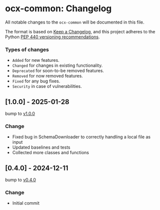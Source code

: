# ocx-common: Changelog

All notable changes to the ``ocx-common`` will be documented in this file.

The format is based on [Keep a Changelog](https://keepachangelog.com/en/1.1.0/),
and this project adheres to the Python [PEP 440 versioning recommendations](https://peps.python.org/pep-0440/).

### Types of changes
* ``Added`` for new features.
* ``Changed`` for changes in existing functionality.
* ``Deprecated`` for soon-to-be removed features.
* ``Removed`` for now removed features.
* ``Fixed`` for any bug fixes.
* ``Security`` in case of vulnerabilities.

## [1.0.0] - 2025-01-28
bump to [v1.0.0](https://github.com/OCXStandard/ocx-common/releases/tag/v1.0.0)

### Change
* Fixed bug in SchemaDownloader to correctly handling a local file as input
* Updated baselines and tests
* Collected more classes and functions


## [0.4.0] - 2024-12-11
bump to [v0.4.0](https://github.com/OCXStandard/ocx-common/releases/tag/v0.4.0)

### Change
* Initial commit
